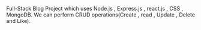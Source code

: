 Full-Stack Blog Project which uses Node.js , Express.js , react.js , CSS , MongoDB.
We can perform CRUD operations(Create , read , Update , Delete and Like).
